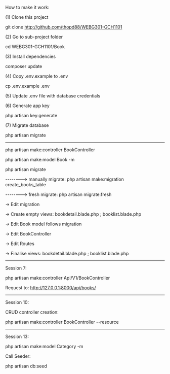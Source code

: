 How to make it work:

(1) Clone this project

git clone http://github.com/thopd88/WEBG301-GCH1101

(2) Go to sub-project folder

cd WEBG301-GCH1101/Book

(3) Install dependencies

composer update

(4) Copy .env.example to .env

cp .env.example .env

(5) Update .env file with database credentials

(6) Generate app key

php artisan key:generate

(7) Migrate database

php artisan migrate


----------------------------------------------------
php artisan make:controller BookController

php artisan make:model Book -m

php artisan migrate

--------> manually migrate: php artisan make:migration create_books_table

--------> fresh migrate: php artisan migrate:fresh


-> Edit migration

-> Create empty views: bookdetail.blade.php ; booklist.blade.php

-> Edit Book model follows migration

-> Edit BookController

-> Edit Routes

-> Finalise views: bookdetail.blade.php ; booklist.blade.php


------------------------------
Session 7:

php artisan make:controller Api/V1/BookController

Request to: http://127.0.0.1:8000/api/books/

------------------------------

Session 10:

CRUD controller creation:

php artisan make:controller BookController --resource

------------------------------
Session 13:

php artisan make:model Category -m

Call Seeder:

php artisan db:seed